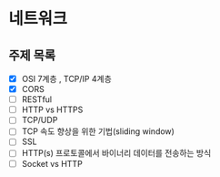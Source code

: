 # 네트워크

## 주제 목록

- [x] OSI 7계층 , TCP/IP 4계층
- [x] CORS
- [ ] RESTful
- [ ] HTTP vs HTTPS
- [ ] TCP/UDP
- [ ] TCP 속도 향상을 위한 기법(sliding window)
- [ ] SSL
- [ ] HTTP(s) 프로토콜에서 바이너리 데이터를 전송하는 방식
- [ ] Socket vs HTTP

